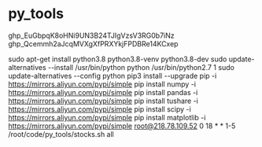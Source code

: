 # py_tools
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
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

sudo apt-get install python3.8 python3.8-venv python3.8-dev
sudo update-alternatives --install /usr/bin/python python /usr/bin/python2.7 1
sudo update-alternatives --config python
pip3 install --upgrade pip -i https://mirrors.aliyun.com/pypi/simple
pip install numpy -i https://mirrors.aliyun.com/pypi/simple
pip install pandas -i https://mirrors.aliyun.com/pypi/simple
pip install tushare -i https://mirrors.aliyun.com/pypi/simple
pip install scipy -i https://mirrors.aliyun.com/pypi/simple
pip install matplotlib -i https://mirrors.aliyun.com/pypi/simple
root@218.78.109.52
0 18 * * 1-5 /root/code/py_tools/stocks.sh all
